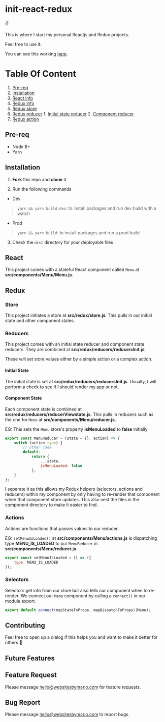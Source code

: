 # init-react-redux

:v:

This is where I start my personal Reactjs and Redux projects. 

Feel free to use it.

You can see this working [here](https://mariolo1985.github.io/initreactredux/).

# Table Of Content

1. [Pre-req](#pre-req)
2. [Installation](#installation)
3. [React info](#react)
4. [Redux info](#redux)
  1. [Redux store](#store)
  2. [Redux reducer](#reducers)
    1. [Initial state reducer](#initial-state)
    2. [Component reducer](#component-state)
  3. [Redux action](#actions)

## Pre-req

- Node 8+
- Yarn

## Installation 

1. **Fork** this repo and __clone__ it

2. Run the following commands

- Dev
> `yarn && yarn build:dev`: to install packages and run dev build with a watch

- Prod
> `yarn && yarn build`: to install packages and run a prod build

3. Check the `dist` directory for your deployable files

## React

This project comes with a stateful React component called `Menu` at **src/components/Menu/Menu.js**.

## Redux

### Store

This project initiates a store at **src/redux/store.js**. This pulls in our initial state and other component states.

### Reducers

This project comes with an initial state reducer and component state reducers. They are combined at **src/redux/reducers/reducersInit.js**.

These will set store values either by a simple action or a complex action. 

#### Initial State

The initial state is set at **src/redux/reducers/reducersInit.js**. Usually, I will perform a check to see if I should render my app or not.

#### Component State

Each component state is combined at **src/redux/reducers/reducerViewstate.js**. This pulls in reducers such as the one for `Menu` at **src/components/Menu/reducer.js**.


EG: This sets the `Menu` store's property __isMenuLoaded__ to **false** initially

```javascript
export const MenuReducer = (state = {}, action) => {
    switch (action.type) {
        // other code
        default:
            return {
                ...state,
                isMenuLoaded: false
            };
    }
};

```

I separate it as this allows my Redux helpers (selectors, actions and reducers) within my component by only having to re-render that component when that component store updates. This also nest the files in the component directory to make it easier to find.

### Actions

Actions are functions that passes values to our reducer.

EG: `setMenuIsLoaded()` at **src/components/Menu/actions.js** is dispatching type __MENU_IS_LOADED__ to our `MenuReducer` in **src/components/Menu/reducer.js**

```javascript
export const setMenuIsLoaded = () => ({
    type: MENU_IS_LOADED
});

```

### Selectors

Selectors get info from our store but also tells our component when to re-render. We connect our `Menu` component by calling a `connect()` in our module export.

```javascript
export default connect(mapStateToProps, mapDispatchToProps)(Menu);
```

## Contributing

Feel free to open up a dialog if this helps you and want to make it better for others :open_hands:

## Future Features

## Feature Request

Please message hello@websitesbymario.com for feature requests.

## Bug Report

Please message hello@websitesbymario.com to report bugs.
